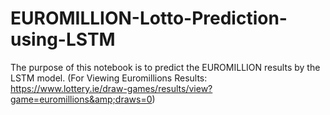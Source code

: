 # EUROMILLION-Lotto-Prediction-using-LSTM
The purpose of this notebook is to predict the EUROMILLION results by the LSTM model. (For Viewing Euromillions Results: https://www.lottery.ie/draw-games/results/view?game=euromillions&amp;draws=0)

